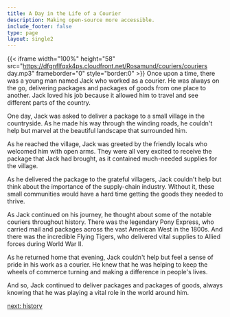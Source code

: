 ```yaml
---
title: A Day in the Life of a Courier
description: Making open-source more accessible.
include_footer: false
type: page
layout: single2
---
```


{{< iframe width="100%" height="58" src="https://dfgnflfqxk4ps.cloudfront.net/Rosamund/couriers/couriers day.mp3" frameborder="0" style="border:0" >}}
Once upon a time, there was a young man named Jack who worked as a courier. He was always on the go, delivering packages and packages of goods from one place to another. Jack loved his job because it allowed him to travel and see different parts of the country.

One day, Jack was asked to deliver a package to a small village in the countryside. As he made his way through the winding roads, he couldn't help but marvel at the beautiful landscape that surrounded him.

As he reached the village, Jack was greeted by the friendly locals who welcomed him with open arms. They were all very excited to receive the package that Jack had brought, as it contained much-needed supplies for the village.

As he delivered the package to the grateful villagers, Jack couldn't help but think about the importance of the supply-chain industry. Without it, these small communities would have a hard time getting the goods they needed to thrive.

As Jack continued on his journey, he thought about some of the notable couriers throughout history. There was the legendary Pony Express, who carried mail and packages across the vast American West in the 1800s. And there was the incredible Flying Tigers, who delivered vital supplies to Allied forces during World War II.

As he returned home that evening, Jack couldn't help but feel a sense of pride in his work as a courier. He knew that he was helping to keep the wheels of commerce turning and making a difference in people's lives.

And so, Jack continued to deliver packages and packages of goods, always knowing that he was playing a vital role in the world around him.


<a href="https://workdojos.com/couriers/history">next: history</a>

